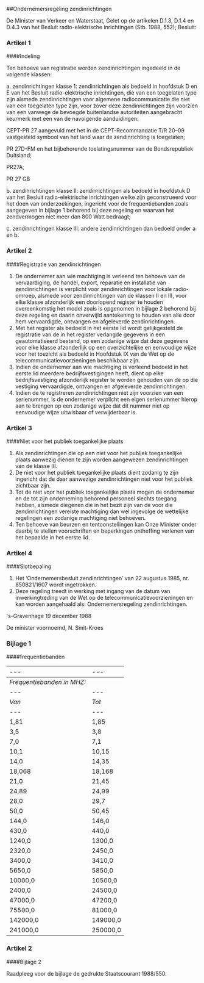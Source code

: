 <meta http-equiv='Content-Type' content='text/html; charset=utf-8' />

##Ondernemersregeling zendinrichtingen

De Minister van Verkeer en Waterstaat,
Gelet op de artikelen D.1.3, D.1.4 en D.4.3 van het Besluit radio-elektrische inrichtingen (Stb. 1988, 552);
Besluit:  

### Artikel  1  

####Indeling

Ten behoeve van registratie worden zendinrichtingen ingedeeld in de volgende klassen: 

a. zendinrichtingen klasse 1: zendinrichtingen als bedoeld in hoofdstuk D en E van het Besluit radio-elektrische inrichtingen, die van een toegelaten type zijn alsmede zendinrichtingen voor algemene radiocommunicatie die niet van een toegelaten type zijn, voor zover deze zendinrichtingen zijn voorzien van een vanwege de bevoegde buitenlandse autoriteiten aangebracht keurmerk met een van de navolgende aanduidingen:  

CEPT-PR 27 aangevuld met het in de CEPT-Recommandatie T/R 20–09 vastgesteld symbool van het land waar de zendinrichting is toegelaten;  

PR 27D-FM en het bijbehorende toelatingsnummer van de Bondsrepubliek Duitsland;  

PR27A; 

PR 27 GB  

b. zendinrichtingen klasse II: zendinrichtingen als bedoeld in hoofdstuk D van het Besluit radio-elektrische inrichtingen welke zijn geconstrueerd voor het doen van onderzoekingen, ingericht voor de frequentiebanden zoals aangegeven in bijlage 1 behorend bij deze regeling en waarvan het zendvermogen niet meer dan 800 Watt bedraagt; 

c. zendinrichtingen klasse III: andere zendinrichtingen dan bedoeld onder a en b.  

### Artikel  2  

####Registratie van zendinrichtingen

1.  De ondernemer aan wie machtiging is verleend ten behoeve van de vervaardiging, de handel, export, reparatie en installatie van zendinrichtingen is verplicht voor zendinrichtingen voor lokale radio-omroep, alsmede voor zendinrichtingen van de klassen II en III, voor elke klasse afzonderlijk een doorlopend register te houden overeenkomstig het model zoals is opgenomen in bijlage 2 behorend bij deze regeling en daarin onverwijld aantekening te houden van alle door hem vervaardigde, ontvangen en afgeleverde zendinrichtingen.   
2.  Met het register als bedoeld in het eerste lid wordt gelijkgesteld de registratie van de in het register verlangde gegevens in een geautomatiseerd bestand, op een zodanige wijze dat deze gegevens voor elke klasse afzonderlijk op een overzichtelijke en eenvoudige wijze voor het toezicht als bedoeld in Hoofdstuk IX van de Wet op de telecommunicatievoorzieningen beschikbaar zijn.   
3.  Indien de ondernemer aan wie machtiging is verleend bedoeld in het eerste lid meerdere bedrijfsvestigingen heeft, dient op elke bedrijfsvestiging afzonderlijk register te worden gehouden van de op die vestiging vervaardigde, ontvangen en afgeleverde zendinrichtingen.   
4.  Indien de te registreren zendinrichtingen niet zijn voorzien van een serienummer, is de ondernemer verplicht een eigen serienummer hierop aan te brengen op een zodanige wijze dat dit nummer niet op eenvoudige wijze uitwisbaar of verwijderbaar is.  

### Artikel  3  

####Niet voor het publiek toegankelijke plaats

1.  Als zendinrichtingen die op een niet voor het publiek toegankelijke plaats aanwezig dienen te zijn worden aangewezen zendinrichtingen van de klasse III.   
2.  De niet voor het publiek toegankelijke plaats dient zodanig te zijn ingericht dat de daar aanwezige zendinrichtingen niet voor het publiek zichtbaar zijn.   
3.  Tot de niet voor het publiek toegankelijke plaats mogen de ondernemer en de tot zijn onderneming behorend personeel slechts toegang hebben, alsmede diegenen die in het bezit zijn van de voor die zendinrichtingen vereiste machtiging dan wel ingevolge de wettelijke regelingen een zodanige machtiging niet behoeven.   
4.  Ten behoeve van beurzen en tentoonstellingen kan Onze Minister onder daarbij te stellen voorschriften en beperkingen ontheffing verlenen van het bepaalde in het eerste lid.  

### Artikel  4  

####Slotbepaling

1.  Het ‘Ondernemersbesluit zendinrichtingen’ van 22 augustus 1985, nr. 850821/1607 wordt ingetrokken.   
2.  Deze regeling treedt in werking met ingang van de datum van inwerkingtreding van de Wet op de telecommunicatievoorzieningen en kan worden aangehaald als: Ondernemersregeling zendinrichtingen.  

's-Gravenhage 
19 december 1988    

De minister voornoemd, 
N.  Smit-Kroes     

### Bijlage  1  

####frequentiebanden

| --- | --- |
|:---|:---|
|*Frequentiebanden in MHZ:* |
| --- | --- |
|*Van* |*Tot* |
| --- | --- |
|1,81 |1,85 |
|3,5 |3,8 |
|7,0 |7,1 |
|10,1 |10,15 |
|14,0 |14,35 |
|18,068 |18,168 |
|21,0 |21,45 |
|24,89 |24,99 |
|28,0 |29,7 |
|50,0 |50,45 |
|144,0 |146,0 |
|430,0 |440,0 |
|1240,0 |1300,0 |
|2320,0 |2450,0 |
|3400,0 |3410,0 |
|5650,0 |5850,0 |
|10000,0 |10500,0 |
|2400,0 |24500,0 |
|47000,0 |47200,0 |
|75500,0 |81000,0 |
|142000,0 |149000,0 |
|241000,0 |250000,0 |

### Artikel  2  

####Bijlage 2 

Raadpleeg voor de bijlage de gedrukte Staatscourant 1988/550.
